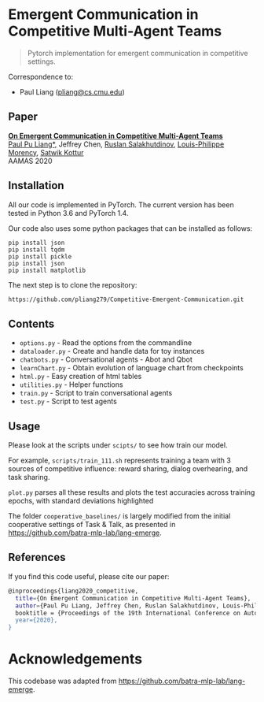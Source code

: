 # Emergent Communication in Competitive Multi-Agent Teams

> Pytorch implementation for emergent communication in competitive settings.

Correspondence to: 
  - Paul Liang (pliang@cs.cmu.edu)
  
## Paper

[**On Emergent Communication in Competitive Multi-Agent Teams**](https://arxiv.org/abs/2003.01848)<br>
[Paul Pu Liang*](http://www.cs.cmu.edu/~pliang/), Jeffrey Chen, [Ruslan Salakhutdinov](https://www.cs.cmu.edu/~rsalakhu/), [Louis-Philippe Morency](https://www.cs.cmu.edu/~morency/), [Satwik Kottur](https://satwikkottur.github.io/)<br>
AAMAS 2020

## Installation

All our code is implemented in PyTorch. The current version has been tested in Python 3.6 and PyTorch 1.4.

Our code also uses some python packages that can be installed as follows:

```
pip install json
pip install tqdm
pip install pickle
pip install json
pip install matplotlib
```

The next step is to clone the repository:
```bash
https://github.com/pliang279/Competitive-Emergent-Communication.git
```

## Contents

* `options.py` - Read the options from the commandline
* `dataloader.py` - Create and handle data for toy instances
* `chatbots.py` - Conversational agents - Abot and Qbot
* `learnChart.py` - Obtain evolution of language chart from checkpoints
* `html.py` - Easy creation of html tables
* `utilities.py` -  Helper functions
* `train.py` - Script to train conversational agents
* `test.py` - Script to test agents

## Usage

Please look at the scripts under `scipts/` to see how train our model.

For example, `scripts/train_111.sh` represents training a team with 3 sources of competitive influence: reward sharing, dialog overhearing, and task sharing.

`plot.py` parses all these results and plots the test accuracies across training epochs, with standard deviations highlighted

The folder `cooperative_baselines/` is largely modified from the initial cooperative settings of Task & Talk, as presented in https://github.com/batra-mlp-lab/lang-emerge.

## References

If you find this code useful, please cite our paper:

```bash
@inproceedings{liang2020_competitive,
  title={On Emergent Communication in Competitive Multi-Agent Teams},
  author={Paul Pu Liang, Jeffrey Chen, Ruslan Salakhutdinov, Louis-Philippe Morency, and Satwik Kottur},
  booktitle = {Proceedings of the 19th International Conference on Autonomous Agents and MultiAgent Systems, {AAMAS} '20},
  year={2020},
}
```

# Acknowledgements

This codebase was adapted from https://github.com/batra-mlp-lab/lang-emerge.
